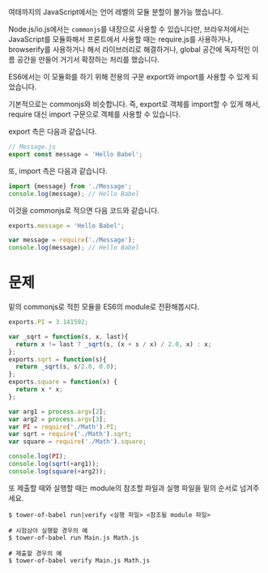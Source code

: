 여태까지의 JavaScript에서는 언어 레벨의 모듈 분할이 불가능 했습니다.

Node.js/io.js에서는 `commonjs`를 내장으로 사용할 수 있습니다만, 브라우저에서는 JavaScript를 모듈화해서 프론트에서 사용할 때는 require.js를 사용하거나, browserify를 사용하거나 해서 라이브러리로 해결하거나, global 공간에 독자적인 이름 공간을 만들어 거기서 확장하는 처리를 했습니다.

ES6에서는 이 모듈화를 하기 위해 전용의 구문 export와 import를 사용할 수 있게 되었습니다.

기본적으로는 commonjs와 비슷합니다. 즉, export로 객체를 import할 수 있게 해서, require 대신 import 구문으로 객체를 사용할 수 있습니다.

export 측은 다음과 같습니다.

```javascript
// Message.js
export const message = 'Hello Babel';
```

또, import 측은 다음과 같습니다.

```javascript
import {message} from './Message';
console.log(message); // Hello Babel
```

이것을 commonjs로 적으면 다음 코드와 같습니다.

```javascript
exports.message = 'Hello Babel';
```

```javascript
var message = require('./Message');
console.log(message); // Hello Babel
```

# 문제

밑의 commonjs로 적힌 모듈을 ES6의 module로 전환해봅시다.

```javascript
exports.PI = 3.141592;

var _sqrt = function(s, x, last){
  return x != last ? _sqrt(s, (x + s / x) / 2.0, x) : x;
};
exports.sqrt = function(s){
  return _sqrt(s, s/2.0, 0.0);
};
exports.square = function(x) {
  return x * x;
};
```

```javascript
var arg1 = process.argv[2];
var arg2 = process.argv[3];
var PI = require('./Math').PI;
var sqrt = require('./Math').sqrt;
var square = require('./Math').square;

console.log(PI);
console.log(sqrt(+arg1));
console.log(square(+arg2));
```

또 제출할 때와 실행할 때는 module의 참조할 파일과 실행 파일을 밑의 순서로 넘겨주세요.

```
$ tower-of-babel run|verify <실행 파일> <참조될 module 파일>

# 시험삼아 실행할 경우의 예
$ tower-of-babel run Main.js Math.js

# 제출할 경우의 예
$ tower-of-babel verify Main.js Math.js
```
